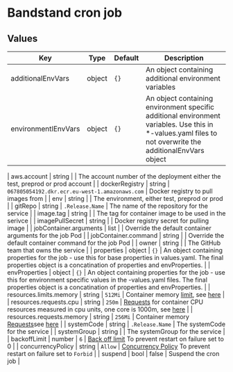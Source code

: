 # Bandstand cron job

## Values

| Key                       | Type   | Default                                        | Description                                                                                                                                                                                                                                                                                    |
|---------------------------|--------|------------------------------------------------|------------------------------------------------------------------------------------------------------------------------------------------------------------------------------------------------------------------------------------------------------------------------------------------------|
| additionalEnvVars         | object | `{}`                                           | An object containing additional environment variables                                                                                                                                                                                                                                          |
| environmentlEnvVars       | object | `{}`                                           | An object containing environment specific additional environment variables. Use this in *-values.yaml files to not overwrite the additionalEnvVars object                                                                                                                                                                                                                                          |

| aws.account               | string |                                                | The account number of the deployment either the test, preprod or prod account                                                                                                                                                                                                                  |
| dockerRegistry            | string | `067805054192.dkr.ecr.eu-west-1.amazonaws.com` | Docker registry to pull images from                                                                                                                                                                                                                                                            |
| env                       | string |                                                | The environment, either test, preprod or prod                                                                                                                                                                                                                                                  |
| gitRepo                   | string | `.Release.Name`                                | The name of the repository for the service                                                                                                                                                                                                                                                     |
| image.tag                 | string |                                                | The tag for container image to be used in the serivce                                                                                                                                                                                                                                          |
| imagePullSecret           | string |                                                | Docker registry secret for pulling image                                                                                                                                                                                                                                                       |
| jobContainer.arguments    | list   |                                                | Override the default container arguments for the job Pod                                                                                                                                                                                                                                       |
| jobContainer.command      | string |                                                | Override the default container command for the job Pod                                                                                                                                                                                                                                         |
| owner                     | string |                                                | The GitHub team that owns the service                                                                                                                                                                                                                                                          |
| properties                | object | `{}`                                           | An object containing properties for the job - use this for base properties in values.yaml. The final properties object is a concatination of properties and envProperties.                                                                                                                     |
| envProperties             | object | `{}`                                           | An object containing properties for the job - use this for environment specific values in the <env>-values.yaml files. The final properties object is a concatination of properties and envProperties.                                                                                         |
| resources.limits.memory   | string | `512Mi`                                        | Container memory [limit](https://kubernetes.io/docs/concepts/configuration/manage-resources-containers/#requests-and-limits), see [here](https://kubernetes.io/docs/concepts/configuration/manage-resources-containers/#meaning-of-memory)                                                     |
| resources.requests.cpu    | string | `250m`                                         | [Requests](https://kubernetes.io/docs/concepts/configuration/manage-resources-containers/#requests-and-limits) for container CPU resources measured in cpu units, one core is 1000m, see [here](https://kubernetes.io/docs/concepts/configuration/manage-resources-containers/#meaning-of-cpu) |
| resources.requests.memory | string | `256Mi`                                        | Container memory [Requests](https://kubernetes.io/docs/concepts/configuration/manage-resources-containers/#requests-and-limits)see [here](https://kubernetes.io/docs/concepts/configuration/manage-resources-containers/#meaning-of-memory)                                                    |
| systemCode                | string | `.Release.Name`                                | The systemCode for the service                                                                                                                                                                                                                                                                 |
| systemGroup               | string |                                                | The systemGroup for the service                                                                                                                                                                                                                                                                |
| backoffLimit              | number | `6`                                            | [Back off limit](https://kubernetes.io/docs/concepts/workloads/controllers/job/#pod-backoff-failure-policy) To prevent restart on failure set to 0                                                                                                                                             |
| concurrencyPolicy         | string | `Allow`                                        | [Concurrency Policy](https://kubernetes.io/docs/tasks/job/automated-tasks-with-cron-jobs/#concurrency-policy) To prevent restart on failure set to `Forbid`                                                                                                                                    |
| suspend                   | bool   | false                                          | Suspend the cron job                                                                                                                                                                                                                                                                           |
